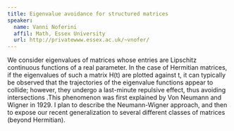 ```yaml
---
title: Eigenvalue avoidance for structured matrices
speaker:
  name: Vanni Noferini
  affil: Math, Essex University
  url: http://privatewww.essex.ac.uk/~vnofer/
---
```


We consider eigenvalues of matrices whose entries are Lipschitz continuous functions of a real parameter. In the case of Hermitian matrices, if the eigenvalues of such a matrix H(t) are plotted against t, it can typically be observed that the trajectories of the eigenvalue functions appear to collide; however, they undergo a last-minute repulsive effect, thus avoiding intersections .This phenomenon was first explained by Von Neumann and Wigner in 1929. I plan to describe the Neumann-Wigner approach, and then to expose our recent generalization to several different classes of matrices (beyond Hermitian).